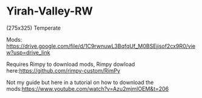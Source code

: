 # Yirah-Valley-RW

(275x325) Temperate

Mods: https://drive.google.com/file/d/1C9rwnuwL3BqfqUf_M0BSEjjsof2cx9R0/view?usp=drive_link

Requires Rimpy to download mods, Rimpy dowload here:https://github.com/rimpy-custom/RimPy

Not my guide but here in a tutorial on how to download the mods:https://www.youtube.com/watch?v=Azu2mjmIOEM&t=206
